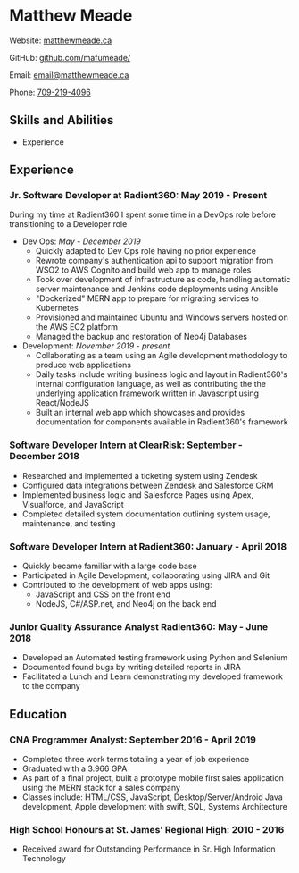 # Matthew Meade

<div id="headerLinks">

Website: [matthewmeade.ca](https://matthewmeade.ca)

GitHub: [github.com/mafumeade/](https://github.com/mafumeade/)

Email: [email@matthewmeade.ca](mailto:email@matthewmeade.ca)

Phone: [709-219-4096](tel:709-219-4096)

</div>

## Skills and Abilities

-   Experience

## Experience

### Jr. Software Developer at Radient360: May 2019 - Present

During my time at Radient360 I spent some time in a DevOps role before transitioning to a Developer role

-   Dev Ops: _May - December 2019_
    -   Quickly adapted to Dev Ops role having no prior experience
    -   Rewrote company's authentication api to support migration from WSO2 to AWS Cognito and build web app to manage roles
    -   Took over development of infrastructure as code, handling automatic server maintenance and Jenkins code deployments using Ansible
    -   "Dockerized" MERN app to prepare for migrating services to Kubernetes
    -   Provisioned and maintained Ubuntu and Windows servers hosted on the AWS EC2 platform
    -   Managed the backup and restoration of Neo4j Databases
-   Development: _November 2019 - present_
    -   Collaborating as a team using an Agile development methodology to produce web applications
    -   Daily tasks include writing business logic and layout in Radient360's internal configuration language, as well as contributing the the underlying application framework written in Javascript using React/NodeJS
    -   Built an internal web app which showcases and provides documentation for components available in Radient360's framework

### Software Developer Intern at ClearRisk: September - December 2018

-   Researched and implemented a ticketing system using Zendesk
-   Configured data integrations between Zendesk and Salesforce CRM
-   Implemented business logic and Salesforce Pages using Apex, Visualforce, and JavaScript
-   Completed detailed system documentation outlining system usage, maintenance, and testing

### Software Developer Intern at Radient360: January - April 2018

-   Quickly became familiar with a large code base
-   Participated in Agile Development, collaborating using JIRA and Git
-   Contributed to the development of web apps using:
    -   JavaScript and CSS on the front end
    -   NodeJS, C#/ASP.net, and Neo4j on the back end

### Junior Quality Assurance Analyst Radient360: May - June 2018

-   Developed an Automated testing framework using Python and Selenium
-   Documented found bugs by writing detailed reports in JIRA
-   Facilitated a Lunch and Learn demonstrating my developed framework to the company

## Education

### CNA Programmer Analyst: September 2016 - April 2019

-   Completed three work terms totaling a year of job experience
-   Graduated with a 3.966 GPA
-   As part of a final project, built a prototype mobile first sales application using the MERN stack for a sales company
-   Classes include: HTML/CSS, JavaScript, Desktop/Server/Android Java development, Apple development with swift, SQL, Systems Architecture

### High School Honours at St. James’ Regional High: 2010 - 2016

-   Received award for Outstanding Performance in Sr. High Information Technology
